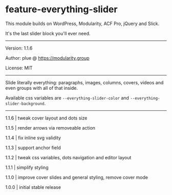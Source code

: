 # feature-everything-slider

This module builds on WordPress, Modularity, ACF Pro, jQuery and Slick.

It's the last slider block you'll ever need.

---

Version: 1.1.6

Author: plue @ https://modularity.group

License: MIT

---

Slide literally everything: paragraphs, images, columns, covers, videos and even groups with all of that inside.

Available css variables are `--everything-slider-color` and `--everything-slider-background`.

---

1.1.6 | tweak cover layout and dots size

1.1.5 | render arrows via removeable action

1.1.4 | fix inline svg validity

1.1.3 | support anchor field

1.1.2 | tweak css variables, dots navigation and editor layout

1.1.1 | simplify styling

1.1.0 | improve cover slides and general styling, remove cover mode

1.0.0 | initial stable release
